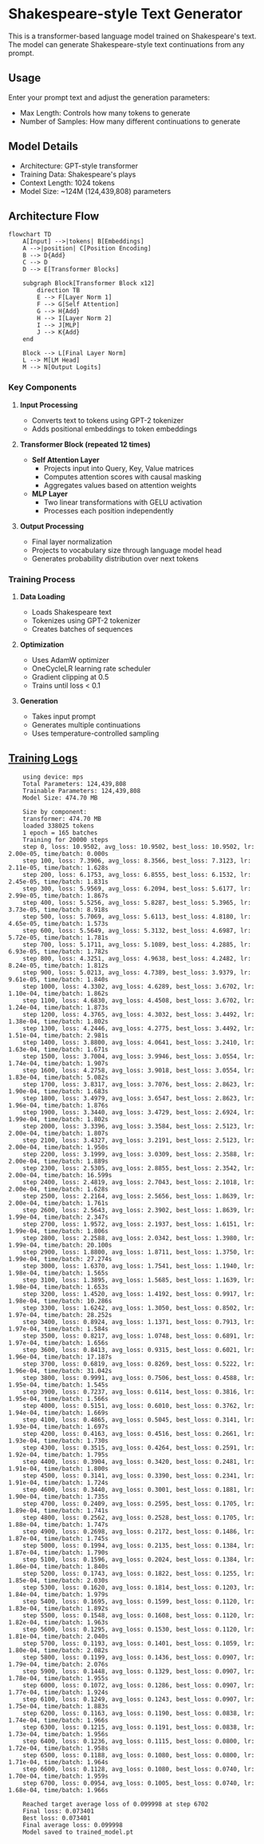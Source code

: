 # Shakespeare-style Text Generator

This is a transformer-based language model trained on Shakespeare's text. The model can generate Shakespeare-style text continuations from any prompt.

## Usage

Enter your prompt text and adjust the generation parameters:

- Max Length: Controls how many tokens to generate
- Number of Samples: How many different continuations to generate

## Model Details

- Architecture: GPT-style transformer
- Training Data: Shakespeare's plays
- Context Length: 1024 tokens
- Model Size: ~124M (124,439,808) parameters

## Architecture Flow

```mermaid
flowchart TD
    A[Input] -->|tokens| B[Embeddings]
    A -->|position| C[Position Encoding]
    B --> D{Add}
    C --> D
    D --> E[Transformer Blocks]
    
    subgraph Block[Transformer Block x12]
        direction TB
        E --> F[Layer Norm 1]
        F --> G[Self Attention]
        G --> H{Add}
        H --> I[Layer Norm 2]
        I --> J[MLP]
        J --> K{Add}
    end
    
    Block --> L[Final Layer Norm]
    L --> M[LM Head]
    M --> N[Output Logits]
```

### Key Components

1. **Input Processing**
   - Converts text to tokens using GPT-2 tokenizer
   - Adds positional embeddings to token embeddings

2. **Transformer Block (repeated 12 times)**
   - **Self Attention Layer**
     - Projects input into Query, Key, Value matrices
     - Computes attention scores with causal masking
     - Aggregates values based on attention weights
   - **MLP Layer**
     - Two linear transformations with GELU activation
     - Processes each position independently

3. **Output Processing**
   - Final layer normalization
   - Projects to vocabulary size through language model head
   - Generates probability distribution over next tokens

### Training Process

1. **Data Loading**
   - Loads Shakespeare text
   - Tokenizes using GPT-2 tokenizer
   - Creates batches of sequences

2. **Optimization**
   - Uses AdamW optimizer
   - OneCycleLR learning rate scheduler
   - Gradient clipping at 0.5
   - Trains until loss < 0.1

3. **Generation**
   - Takes input prompt
   - Generates multiple continuations
   - Uses temperature-controlled sampling

## [Training Logs](model_training_log_124M.log)

```
    using device: mps
    Total Parameters: 124,439,808
    Trainable Parameters: 124,439,808
    Model Size: 474.70 MB

    Size by component:
    transformer: 474.70 MB
    loaded 338025 tokens
    1 epoch = 165 batches
    Training for 20000 steps
    step 0, loss: 10.9502, avg_loss: 10.9502, best_loss: 10.9502, lr: 2.00e-05, time/batch: 0.000s
    step 100, loss: 7.3906, avg_loss: 8.3566, best_loss: 7.3123, lr: 2.11e-05, time/batch: 1.628s
    step 200, loss: 6.1753, avg_loss: 6.8555, best_loss: 6.1532, lr: 2.45e-05, time/batch: 1.831s
    step 300, loss: 5.9569, avg_loss: 6.2094, best_loss: 5.6177, lr: 2.99e-05, time/batch: 1.867s
    step 400, loss: 5.5256, avg_loss: 5.8287, best_loss: 5.3965, lr: 3.73e-05, time/batch: 8.918s
    step 500, loss: 5.7069, avg_loss: 5.6113, best_loss: 4.8180, lr: 4.65e-05, time/batch: 1.573s
    step 600, loss: 5.5649, avg_loss: 5.3132, best_loss: 4.6987, lr: 5.72e-05, time/batch: 1.781s
    step 700, loss: 5.1711, avg_loss: 5.1089, best_loss: 4.2885, lr: 6.93e-05, time/batch: 1.782s
    step 800, loss: 4.3251, avg_loss: 4.9638, best_loss: 4.2482, lr: 8.24e-05, time/batch: 1.812s
    step 900, loss: 5.0213, avg_loss: 4.7389, best_loss: 3.9379, lr: 9.61e-05, time/batch: 1.840s
    step 1000, loss: 4.3302, avg_loss: 4.6289, best_loss: 3.6702, lr: 1.10e-04, time/batch: 1.862s
    step 1100, loss: 4.6830, avg_loss: 4.4508, best_loss: 3.6702, lr: 1.24e-04, time/batch: 1.873s
    step 1200, loss: 4.3765, avg_loss: 4.3032, best_loss: 3.4492, lr: 1.38e-04, time/batch: 1.802s
    step 1300, loss: 4.2446, avg_loss: 4.2775, best_loss: 3.4492, lr: 1.51e-04, time/batch: 2.981s
    step 1400, loss: 3.8800, avg_loss: 4.0641, best_loss: 3.2410, lr: 1.63e-04, time/batch: 1.671s
    step 1500, loss: 3.7004, avg_loss: 3.9946, best_loss: 3.0554, lr: 1.74e-04, time/batch: 1.907s
    step 1600, loss: 4.2758, avg_loss: 3.9018, best_loss: 3.0554, lr: 1.83e-04, time/batch: 5.082s
    step 1700, loss: 3.8317, avg_loss: 3.7076, best_loss: 2.8623, lr: 1.90e-04, time/batch: 1.683s
    step 1800, loss: 3.4979, avg_loss: 3.6547, best_loss: 2.8623, lr: 1.96e-04, time/batch: 1.876s
    step 1900, loss: 3.3440, avg_loss: 3.4729, best_loss: 2.6924, lr: 1.99e-04, time/batch: 1.802s
    step 2000, loss: 3.3396, avg_loss: 3.3584, best_loss: 2.5123, lr: 2.00e-04, time/batch: 1.807s
    step 2100, loss: 3.4327, avg_loss: 3.2191, best_loss: 2.5123, lr: 2.00e-04, time/batch: 1.950s
    step 2200, loss: 3.1999, avg_loss: 3.0309, best_loss: 2.3588, lr: 2.00e-04, time/batch: 1.889s
    step 2300, loss: 2.5305, avg_loss: 2.8855, best_loss: 2.3542, lr: 2.00e-04, time/batch: 16.599s
    step 2400, loss: 2.4819, avg_loss: 2.7043, best_loss: 2.1018, lr: 2.00e-04, time/batch: 1.628s
    step 2500, loss: 2.2164, avg_loss: 2.5656, best_loss: 1.8639, lr: 2.00e-04, time/batch: 1.761s
    step 2600, loss: 2.5643, avg_loss: 2.3902, best_loss: 1.8639, lr: 1.99e-04, time/batch: 2.347s
    step 2700, loss: 1.9572, avg_loss: 2.1937, best_loss: 1.6151, lr: 1.99e-04, time/batch: 1.806s
    step 2800, loss: 2.2588, avg_loss: 2.0342, best_loss: 1.3980, lr: 1.99e-04, time/batch: 20.100s
    step 2900, loss: 1.8800, avg_loss: 1.8711, best_loss: 1.3750, lr: 1.99e-04, time/batch: 27.274s
    step 3000, loss: 1.6370, avg_loss: 1.7541, best_loss: 1.1940, lr: 1.98e-04, time/batch: 1.565s
    step 3100, loss: 1.3895, avg_loss: 1.5685, best_loss: 1.1639, lr: 1.98e-04, time/batch: 1.653s
    step 3200, loss: 1.4520, avg_loss: 1.4192, best_loss: 0.9917, lr: 1.98e-04, time/batch: 10.286s
    step 3300, loss: 1.6242, avg_loss: 1.3050, best_loss: 0.8502, lr: 1.97e-04, time/batch: 28.252s
    step 3400, loss: 0.8924, avg_loss: 1.1371, best_loss: 0.7913, lr: 1.97e-04, time/batch: 1.584s
    step 3500, loss: 0.8217, avg_loss: 1.0748, best_loss: 0.6891, lr: 1.97e-04, time/batch: 1.656s
    step 3600, loss: 0.8413, avg_loss: 0.9315, best_loss: 0.6021, lr: 1.96e-04, time/batch: 17.187s
    step 3700, loss: 0.6819, avg_loss: 0.8269, best_loss: 0.5222, lr: 1.96e-04, time/batch: 31.042s
    step 3800, loss: 0.9991, avg_loss: 0.7506, best_loss: 0.4588, lr: 1.95e-04, time/batch: 1.545s
    step 3900, loss: 0.7237, avg_loss: 0.6114, best_loss: 0.3816, lr: 1.95e-04, time/batch: 1.566s
    step 4000, loss: 0.5151, avg_loss: 0.6010, best_loss: 0.3762, lr: 1.94e-04, time/batch: 1.669s
    step 4100, loss: 0.4865, avg_loss: 0.5045, best_loss: 0.3141, lr: 1.93e-04, time/batch: 1.697s
    step 4200, loss: 0.4163, avg_loss: 0.4516, best_loss: 0.2661, lr: 1.93e-04, time/batch: 1.730s
    step 4300, loss: 0.3515, avg_loss: 0.4264, best_loss: 0.2591, lr: 1.92e-04, time/batch: 1.795s
    step 4400, loss: 0.3904, avg_loss: 0.3420, best_loss: 0.2481, lr: 1.91e-04, time/batch: 1.800s
    step 4500, loss: 0.3141, avg_loss: 0.3390, best_loss: 0.2341, lr: 1.91e-04, time/batch: 1.724s
    step 4600, loss: 0.3440, avg_loss: 0.3001, best_loss: 0.1881, lr: 1.90e-04, time/batch: 1.735s
    step 4700, loss: 0.2409, avg_loss: 0.2595, best_loss: 0.1705, lr: 1.89e-04, time/batch: 1.741s
    step 4800, loss: 0.2562, avg_loss: 0.2528, best_loss: 0.1705, lr: 1.88e-04, time/batch: 1.747s
    step 4900, loss: 0.2698, avg_loss: 0.2172, best_loss: 0.1486, lr: 1.87e-04, time/batch: 1.745s
    step 5000, loss: 0.1994, avg_loss: 0.2135, best_loss: 0.1384, lr: 1.87e-04, time/batch: 1.790s
    step 5100, loss: 0.1596, avg_loss: 0.2024, best_loss: 0.1384, lr: 1.86e-04, time/batch: 1.840s
    step 5200, loss: 0.1743, avg_loss: 0.1822, best_loss: 0.1255, lr: 1.85e-04, time/batch: 2.030s
    step 5300, loss: 0.1620, avg_loss: 0.1814, best_loss: 0.1203, lr: 1.84e-04, time/batch: 1.979s
    step 5400, loss: 0.1695, avg_loss: 0.1599, best_loss: 0.1120, lr: 1.83e-04, time/batch: 1.892s
    step 5500, loss: 0.1548, avg_loss: 0.1608, best_loss: 0.1120, lr: 1.82e-04, time/batch: 1.963s
    step 5600, loss: 0.1295, avg_loss: 0.1530, best_loss: 0.1120, lr: 1.81e-04, time/batch: 2.040s
    step 5700, loss: 0.1193, avg_loss: 0.1401, best_loss: 0.1059, lr: 1.80e-04, time/batch: 2.082s
    step 5800, loss: 0.1199, avg_loss: 0.1436, best_loss: 0.0907, lr: 1.79e-04, time/batch: 2.076s
    step 5900, loss: 0.1448, avg_loss: 0.1329, best_loss: 0.0907, lr: 1.78e-04, time/batch: 1.955s
    step 6000, loss: 0.1072, avg_loss: 0.1286, best_loss: 0.0907, lr: 1.77e-04, time/batch: 1.924s
    step 6100, loss: 0.1249, avg_loss: 0.1243, best_loss: 0.0907, lr: 1.75e-04, time/batch: 1.883s
    step 6200, loss: 0.1163, avg_loss: 0.1190, best_loss: 0.0838, lr: 1.74e-04, time/batch: 1.966s
    step 6300, loss: 0.1215, avg_loss: 0.1191, best_loss: 0.0838, lr: 1.73e-04, time/batch: 1.956s
    step 6400, loss: 0.1236, avg_loss: 0.1115, best_loss: 0.0800, lr: 1.72e-04, time/batch: 1.958s
    step 6500, loss: 0.1188, avg_loss: 0.1080, best_loss: 0.0800, lr: 1.71e-04, time/batch: 1.964s
    step 6600, loss: 0.1128, avg_loss: 0.1080, best_loss: 0.0740, lr: 1.70e-04, time/batch: 1.959s
    step 6700, loss: 0.0954, avg_loss: 0.1005, best_loss: 0.0740, lr: 1.68e-04, time/batch: 1.966s

    Reached target average loss of 0.099998 at step 6702
    Final loss: 0.073401
    Best loss: 0.073401
    Final average loss: 0.099998
    Model saved to trained_model.pt

```

